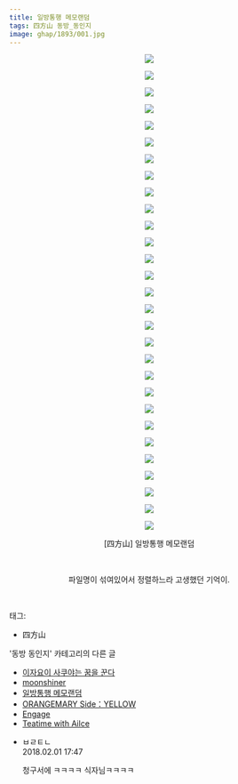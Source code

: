 ```yaml
---
title: 일방통행 메모랜덤
tags: 四方山 동방_동인지
image: ghap/1893/001.jpg
---
```

<div class="article">
<p style="text-align: center; clear: none; float: none;"><img src="{{ site.nasurl }}/ghap/1893/001.jpg"/></p>
<p style="text-align: center; clear: none; float: none;"><img src="{{ site.nasurl }}/ghap/1893/002.jpg"/></p>
<p style="text-align: center; clear: none; float: none;"><img src="{{ site.nasurl }}/ghap/1893/003.jpg"/></p>
<p style="text-align: center; clear: none; float: none;"><img src="{{ site.nasurl }}/ghap/1893/004.jpg"/></p>
<p style="text-align: center; clear: none; float: none;"><img src="{{ site.nasurl }}/ghap/1893/005.jpg"/></p>
<p style="text-align: center; clear: none; float: none;"><img src="{{ site.nasurl }}/ghap/1893/006.jpg"/></p>
<p style="text-align: center; clear: none; float: none;"><img src="{{ site.nasurl }}/ghap/1893/007.jpg"/></p>
<p style="text-align: center; clear: none; float: none;"><img src="{{ site.nasurl }}/ghap/1893/008.jpg"/></p>
<p style="text-align: center; clear: none; float: none;"><img src="{{ site.nasurl }}/ghap/1893/009.jpg"/></p>
<p style="text-align: center; clear: none; float: none;"><img src="{{ site.nasurl }}/ghap/1893/010.jpg"/></p>
<p style="text-align: center; clear: none; float: none;"><img src="{{ site.nasurl }}/ghap/1893/011.jpg"/></p>
<p style="text-align: center; clear: none; float: none;"><img src="{{ site.nasurl }}/ghap/1893/012.jpg"/></p>
<p style="text-align: center; clear: none; float: none;"><img src="{{ site.nasurl }}/ghap/1893/013.jpg"/></p>
<p style="text-align: center; clear: none; float: none;"><img src="{{ site.nasurl }}/ghap/1893/014.jpg"/></p>
<p style="text-align: center; clear: none; float: none;"><img src="{{ site.nasurl }}/ghap/1893/015.jpg"/></p>
<p style="text-align: center; clear: none; float: none;"><img src="{{ site.nasurl }}/ghap/1893/016.jpg"/></p>
<p style="text-align: center; clear: none; float: none;"><img src="{{ site.nasurl }}/ghap/1893/017.jpg"/></p>
<p style="text-align: center; clear: none; float: none;"><img src="{{ site.nasurl }}/ghap/1893/018.jpg"/></p>
<p style="text-align: center; clear: none; float: none;"><img src="{{ site.nasurl }}/ghap/1893/019.jpg"/></p>
<p style="text-align: center; clear: none; float: none;"><img src="{{ site.nasurl }}/ghap/1893/020.jpg"/></p>
<p style="text-align: center; clear: none; float: none;"><img src="{{ site.nasurl }}/ghap/1893/021.jpg"/></p>
<p style="text-align: center; clear: none; float: none;"><img src="{{ site.nasurl }}/ghap/1893/022.jpg"/></p>
<p style="text-align: center; clear: none; float: none;"><img src="{{ site.nasurl }}/ghap/1893/023.jpg"/></p>
<p style="text-align: center; clear: none; float: none;"><img src="{{ site.nasurl }}/ghap/1893/024.jpg"/></p>
<p style="text-align: center; clear: none; float: none;"><img src="{{ site.nasurl }}/ghap/1893/025.jpg"/></p>
<p style="text-align: center; clear: none; float: none;"><img src="{{ site.nasurl }}/ghap/1893/026.jpg"/></p>
<p style="text-align: center; clear: none; float: none;"><img src="{{ site.nasurl }}/ghap/1893/027.jpg"/></p>
<p style="text-align: center; clear: none; float: none;"><img src="{{ site.nasurl }}/ghap/1893/028.jpg"/></p>
<p style="text-align: center; clear: none; float: none;"><img src="{{ site.nasurl }}/ghap/1893/029.jpg"/></p>
<p style="text-align: center; clear: none; float: none;">[四方山] 일방통행 메모랜덤</p>
<p style="text-align: center; clear: none; float: none;"><br/></p>
<p style="text-align: center; clear: none; float: none;">파일명이 섞여있어서 정렬하느라 고생했던 기억이.</p>
<p><br/></p>
</div><div class="tagTrail">
<p>태그: </p>
<ul>
<li>四方山</li>
</ul>
</div><div class="another">
<p>'동방 동인지' 카테고리의 다른 글</p>
<ul>
<li><a href="/2016-08-28-ghap_1895">이자요이 사쿠야는 꿈을 꾼다</a></li>
<li><a href="/2016-08-28-ghap_1894">moonshiner</a></li>
<li><a href="/2016-08-28-ghap_1893">일방통행 메모랜덤</a></li>
<li><a href="/2016-08-28-ghap_1892">ORANGEMARY Side：YELLOW</a></li>
<li><a href="/2016-08-28-ghap_1891">Engage</a></li>
<li><a href="/2016-08-28-ghap_1890">Teatime with Ailce</a></li>
</ul>
</div><div class="cb_module cb_fluid">
<div class="cb_wrt cb_profile">
<div class="comment">
<ul>
<li class="cb_thumb_off" id="comment15189328">
<div class="cb_comment_area">
<div class="cb_info_area">
<div class="cb_section">
<span class="cb_nick_name">ㅂㄹㅌㄴ</span>
</div>
<div class="cb_section">
<span class="cb_date">2018.02.01 17:47 </span>
</div>
</div>
<div class="cb_dsc_comment">
<p class="cb_dsc">
											청구서에 ㅋㅋㅋㅋ 식자님ㅋㅋㅋㅋ
										</p>
</div>
</div></li>
</ul>
</div>
</div><!-- commentList close -->
</div>